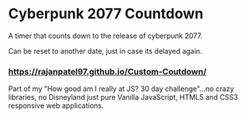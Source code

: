 # Cyberpunk 2077 Countdown
A timer that counts down to the release of cyberpunk 2077.

Can be reset to another date, just in case its delayed again.

### https://rajanpatel97.github.io/Custom-Coutdown/

Part of my "How good am I really at JS? 30 day challenge"...no crazy libraries, no Disneyland just pure Vanilla JavaScript, HTML5 and CSS3 responsive web applications.
